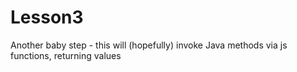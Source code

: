Lesson3
=======

Another baby step - this will (hopefully) invoke Java methods via js functions, returning values
